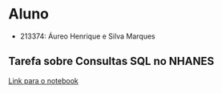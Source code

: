 # Aluno
* 213374: Áureo Henrique e Silva Marques

## Tarefa sobre Consultas SQL no NHANES

[Link para o notebook](notebook/lab03-nhanes.ipynb)